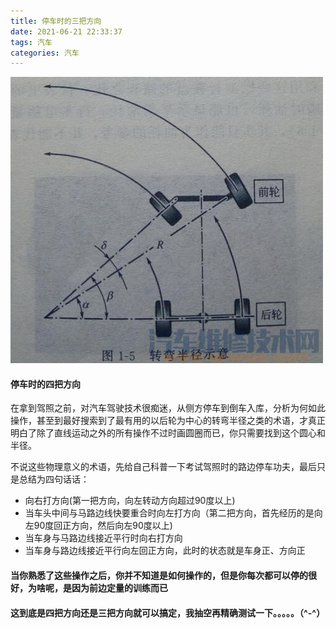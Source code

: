 ```yaml
---
title: 停车时的三把方向
date: 2021-06-21 22:33:37
tags: 汽车
categories: 汽车
---
```


![](/images/car-round.png)

#### 停车时的四把方向

在拿到驾照之前，对汽车驾驶技术很痴迷，从侧方停车到倒车入库，分析为何如此操作，甚至到最好搜索到了最有用的以后轮为中心的转弯半径之类的术语，才真正明白了除了直线运动之外的所有操作不过时画圆圈而已，你只需要找到这个圆心和半径。

不说这些物理意义的术语，先给自己科普一下考试驾照时的路边停车功夫，最后只是总结为四句话话：

* 向右打方向(第一把方向，向左转动方向超过90度以上)
* 当车头中间与马路边线快要重合时向左打方向（第二把方向，首先经历的是向左90度回正方向，然后向左90度以上)
* 当车身与马路边线接近平行时向右打方向
* 当车身与路边线接近平行向左回正方向，此时的状态就是车身正、方向正

#### 当你熟悉了这些操作之后，你并不知道是如何操作的，但是你每次都可以停的很好，为啥呢，是因为前边定量的训练而已

#### 这到底是四把方向还是三把方向就可以搞定，我抽空再精确测试一下。。。。。（^-^）









